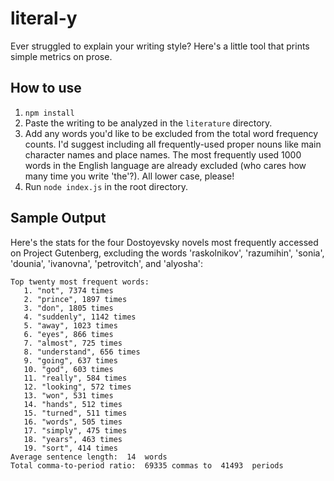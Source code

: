 # literal-y

Ever struggled to explain your writing style? Here's a little tool that prints simple metrics on prose.

## How to use

1. `npm install`
2. Paste the writing to be analyzed in the `literature` directory.
3. Add any words you'd like to be excluded from the total word frequency counts. I'd suggest including all frequently-used proper nouns like main character names and place names. The most frequently used 1000 words in the English language are already excluded (who cares how many time you write 'the'?). All lower case, please!
4. Run `node index.js` in the root directory.

## Sample Output

Here's the stats for the four Dostoyevsky novels most frequently accessed on Project Gutenberg, excluding the words 'raskolnikov', 'razumihin', 'sonia', 'dounia', 'ivanovna', 'petrovitch', and 'alyosha':

```
Top twenty most frequent words:
   1. "not", 7374 times
   2. "prince", 1897 times
   3. "don", 1805 times
   4. "suddenly", 1142 times
   5. "away", 1023 times
   6. "eyes", 866 times
   7. "almost", 725 times
   8. "understand", 656 times
   9. "going", 637 times
   10. "god", 603 times
   11. "really", 584 times
   12. "looking", 572 times
   13. "won", 531 times
   14. "hands", 512 times
   15. "turned", 511 times
   16. "words", 505 times
   17. "simply", 475 times
   18. "years", 463 times
   19. "sort", 414 times
Average sentence length:  14  words
Total comma-to-period ratio:  69335 commas to  41493  periods
```